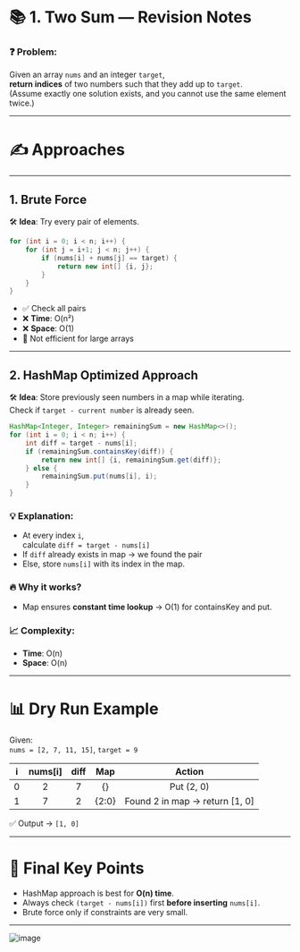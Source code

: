 # 📚 1. Two Sum — Revision Notes

### ❓ Problem:
Given an array `nums` and an integer `target`,  
**return indices** of two numbers such that they add up to `target`.  
(Assume exactly one solution exists, and you cannot use the same element twice.)

---

# ✍️ Approaches

---

## 1. Brute Force  
🛠 **Idea**: Try every pair of elements.

```java
for (int i = 0; i < n; i++) {
    for (int j = i+1; j < n; j++) {
        if (nums[i] + nums[j] == target) {
            return new int[] {i, j};
        }
    }
}
```

- ✅ Check all pairs
- ❌ **Time**: O(n²)
- ❌ **Space**: O(1)
- 🚫 Not efficient for large arrays

---

## 2. HashMap Optimized Approach  
🛠 **Idea**: Store previously seen numbers in a map while iterating.  
Check if `target - current number` is already seen.

```java
HashMap<Integer, Integer> remainingSum = new HashMap<>();
for (int i = 0; i < n; i++) {
    int diff = target - nums[i];
    if (remainingSum.containsKey(diff)) {
        return new int[] {i, remainingSum.get(diff)};
    } else {
        remainingSum.put(nums[i], i);
    }
}
```

### 💡 Explanation:
- At every index `i`,  
  calculate `diff = target - nums[i]`
- If `diff` already exists in map → we found the pair
- Else, store `nums[i]` with its index in the map.

### 🔥 Why it works?
- Map ensures **constant time lookup** → O(1) for containsKey and put.

### 📈 Complexity:
- **Time**: O(n)
- **Space**: O(n)

---

# 📊 Dry Run Example

Given:  
`nums = [2, 7, 11, 15]`, `target = 9`

| i | nums[i] | diff | Map | Action |
|:-:|:------:|:----:|:---:|:------:|
| 0 | 2 | 7 | {} | Put (2, 0) |
| 1 | 7 | 2 | {2:0} | Found 2 in map → return [1, 0] |

✅ Output → `[1, 0]`

---

# 📌 Final Key Points
- HashMap approach is best for **O(n) time**.
- Always check `(target - nums[i])` first **before inserting** `nums[i]`.
- Brute force only if constraints are very small.

---
![image](https://github.com/user-attachments/assets/2287cc4a-1fd2-427f-9960-8c4ddfb10247)
